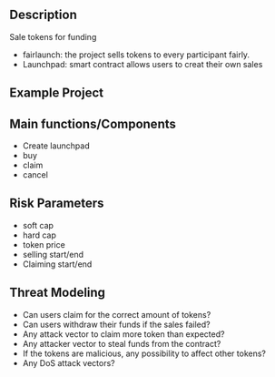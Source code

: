 ## Description
Sale tokens for funding
-   fairlaunch: the project sells tokens to every participant fairly.
-   Launchpad: smart contract allows users to creat their own sales

## Example Project

## Main functions/Components
-   Create launchpad
-   buy
-   claim
-   cancel

## Risk Parameters
-   soft cap
-   hard cap
-   token price
-   selling start/end
-   Claiming start/end

## Threat Modeling

-   Can users claim for the correct amount of tokens?
-   Can users withdraw their funds if the sales failed?
-   Any attack vector to claim more token than expected?
-   Any attacker vector to steal funds from the contract?
-   If the tokens are malicious, any possibility to affect other tokens?
-   Any DoS attack vectors?